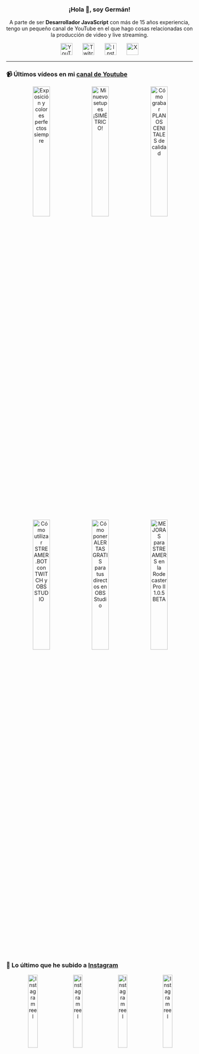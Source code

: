 <p align="center" width="300">
  <h3 align="center">¡Hola 👋, soy Germán!</h3>
</p>

<p align="center">A parte de ser <strong>Desarrollador JavaScript</strong> con más de 15 años experiencia, tengo un pequeño canal de YouTube en el que hago cosas relacionadas con la producción de video y live streaming.</p>

<p align="center">
  <a href="https://youtube.com/@germix" target="blank"><img src="https://cdn.simpleicons.org/youtube/FF0000" alt="YouTube" title="YouTube" width="32px" /></a>
  &#8287;&#8287;&#8287;&#8287;&#8287;
  <a href="https://twitch.tv/germix_tv" target="blank"><img src="https://cdn.simpleicons.org/twitch/9146FF" alt="Twitch" title="Twitch" width="32px" /></a>
  &#8287;&#8287;&#8287;&#8287;&#8287;
  <a href="https://instagram.com/germix_tv" target="blank"><img src="https://cdn.simpleicons.org/instagram/E4405F" alt="Instagram" title="Instagram" width="32px" /></a>
  &#8287;&#8287;&#8287;&#8287;&#8287;
  <a href="https://x.com/germix_tv" target="blank"><img src="https://cdn.simpleicons.org/x/000000" alt="X" title="X" width="32px" />
  </a>
</p>

<hr />

<p align="center">
  <h3>📹 Últimos vídeos en mi <a href="https://youtube.com/@germix?sub_confirmation=1" target="blank">canal de Youtube</a></h3>
</p>
<p align="center">&#8287;<a href="https://youtu.be/7VGfZ_7lhag" target="blank"><img width="30%" src="https://img.youtube.com/vi/7VGfZ_7lhag/mqdefault.jpg" alt="Exposición y colores perfectos siempre" title="Exposición y colores perfectos siempre" /></a>  &#8287;<a href="https://youtu.be/ibEAW0cBqQA" target="blank"><img width="30%" src="https://img.youtube.com/vi/ibEAW0cBqQA/mqdefault.jpg" alt="Mi nuevo setup es ¡SIMÉTRICO!" title="Mi nuevo setup es ¡SIMÉTRICO!" /></a>  &#8287;<a href="https://youtu.be/2XDhlqEN3cE" target="blank"><img width="30%" src="https://img.youtube.com/vi/2XDhlqEN3cE/mqdefault.jpg" alt="Cómo grabar PLANOS CENITALES de calidad" title="Cómo grabar PLANOS CENITALES de calidad" /></a><br />  &#8287;<a href="https://youtu.be/2AilFoiYnlc" target="blank"><img width="30%" src="https://img.youtube.com/vi/2AilFoiYnlc/mqdefault.jpg" alt="Cómo utilizar STREAMER.BOT con TWITCH y OBS STUDIO" title="Cómo utilizar STREAMER.BOT con TWITCH y OBS STUDIO" /></a>  &#8287;<a href="https://youtu.be/3EUPLZjGjkY" target="blank"><img width="30%" src="https://img.youtube.com/vi/3EUPLZjGjkY/mqdefault.jpg" alt="Cómo poner ALERTAS GRATIS para tus directos en OBS Studio" title="Cómo poner ALERTAS GRATIS para tus directos en OBS Studio" /></a>  &#8287;<a href="https://youtu.be/3mLzME7gODA" target="blank"><img width="30%" src="https://img.youtube.com/vi/3mLzME7gODA/mqdefault.jpg" alt="MEJORAS para STREAMERS en la Rodecaster Pro II 1.0.5 BETA" title="MEJORAS para STREAMERS en la Rodecaster Pro II 1.0.5 BETA" /></a></p>

<p align="center">
  <h3>📸 Lo último que he subido a <a href="https://instagram.com/germix_tv" target="blank">Instagram</a></h3>
</p>
<p align="center">&#8287;<a href='https://instagram.com/p/DM0w_9NNgXq' target='_blank'><img width='22.5%' src='https://scontent-vie1-1.cdninstagram.com/v/t51.71878-15/525352237_1961466734593030_5523923359276249127_n.jpg?stp=dst-jpg_e15_p360x360_tt6&_nc_cat=102&ig_cache_key=MzY4OTc4OTQ5NjAwMjc0MTczOA%3D%3D.3-ccb1-7&ccb=1-7&_nc_sid=58cdad&efg=eyJ2ZW5jb2RlX3RhZyI6InhwaWRzLjY0MHgxMTM2LnNkci5DMyJ9&_nc_ohc=HC8Sp6gQqwQQ7kNvwHyKlq0&_nc_oc=AdmMD0RC3yOEWk_h4XCc_JSjQP8Jzgefag_RDgd1sAH9YpMrmGJL_zhdbZz4dkwzETk&_nc_ad=z-m&_nc_cid=0&_nc_zt=23&_nc_ht=scontent-vie1-1.cdninstagram.com&_nc_gid=qhwJqbPCfjwehP2SkMuBGw&oh=00_AfU7aZ13QLV9gHKX7XbdF6qMYopkYw8F5ZknH4WYX2vmMg&oe=6895DA2F' alt='Instagram reel' /></a>  &#8287;<a href='https://instagram.com/p/DMu9Yt3N0oz' target='_blank'><img width='22.5%' src='https://scontent-vie1-1.cdninstagram.com/v/t51.71878-15/524454070_2263964674022542_7386196983199395233_n.jpg?stp=dst-jpg_e15_p360x360_tt6&_nc_cat=103&ig_cache_key=MzY4ODE1NTEyNDIxMjM4NjM1NQ%3D%3D.3-ccb1-7&ccb=1-7&_nc_sid=58cdad&efg=eyJ2ZW5jb2RlX3RhZyI6InhwaWRzLjY0MHgxMTM2LnNkci5DMyJ9&_nc_ohc=sfBV4plWfN4Q7kNvwG4N3gm&_nc_oc=AdmSaPxBQjHAk1ziMBQ3nWYrP5j5jUEa2VHmGvPtVp4zNNiyzbYANICKRxEBQzkIk_8&_nc_ad=z-m&_nc_cid=0&_nc_zt=23&_nc_ht=scontent-vie1-1.cdninstagram.com&_nc_gid=qhwJqbPCfjwehP2SkMuBGw&oh=00_AfVaRS43WRiwcDFoATG0_BtL1yPwbGQS32e0jNDp_vTvwA&oe=6895DDBA' alt='Instagram reel' /></a>  &#8287;<a href='https://instagram.com/p/DMtUy7UN3eE' target='_blank'><img width='22.5%' src='https://scontent-vie1-1.cdninstagram.com/v/t51.71878-15/526758191_1397358411380821_929432059229261726_n.jpg?stp=dst-jpg_e15_p360x360_tt6&_nc_cat=102&ig_cache_key=MzY4NzY5NTEzMDQ4MDMxMDE0OA%3D%3D.3-ccb1-7&ccb=1-7&_nc_sid=58cdad&efg=eyJ2ZW5jb2RlX3RhZyI6InhwaWRzLjY0MHgxMTM2LnNkci5DMyJ9&_nc_ohc=T6fHvY-Pzm8Q7kNvwF2-AfO&_nc_oc=AdnKMgL89O6RdQ5BA_yala-tcAl0JxVcJPWmcqoeWmQyM6yxepEXCrQrCNLzsaXKCHM&_nc_ad=z-m&_nc_cid=0&_nc_zt=23&_nc_ht=scontent-vie1-1.cdninstagram.com&_nc_gid=qhwJqbPCfjwehP2SkMuBGw&oh=00_AfUxAQOiPzL2ZwSPX9xb27MgB7S0GigPjrN6Dwfh68uqDw&oe=6895E101' alt='Instagram reel' /></a>  &#8287;<a href='https://instagram.com/p/DMDvroENubS' target='_blank'><img width='22.5%' src='https://scontent-vie1-1.cdninstagram.com/v/t51.71878-15/519410704_1809940252888426_2100128256795537740_n.jpg?stp=dst-jpg_e15_p360x360_tt6&_nc_cat=109&ig_cache_key=MzY3NTk5MTQyNzAwODM1ODA5OA%3D%3D.3-ccb1-7&ccb=1-7&_nc_sid=58cdad&efg=eyJ2ZW5jb2RlX3RhZyI6InhwaWRzLjY0MHgxMTM2LnNkci5DMyJ9&_nc_ohc=HlQlJnOlr3kQ7kNvwGR3yeE&_nc_oc=AdmEM07tnn2TBSavSrFSU0lxZlbuvHVNDAp32obdUZkQ64aYmEmeQm8hZFOxihp8LpE&_nc_ad=z-m&_nc_cid=0&_nc_zt=23&_nc_ht=scontent-vie1-1.cdninstagram.com&_nc_gid=qhwJqbPCfjwehP2SkMuBGw&oh=00_AfUa-uoiQzFUJFt8oaqNiKZpCDRG8_588SN2D_3tYWb6xw&oe=6895E2BD' alt='Instagram reel' /></a></p>
